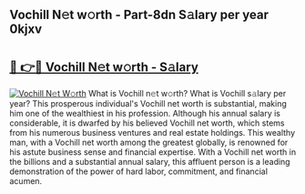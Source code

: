 ## Vochill N𝚎t w𝚘rth - Part-8dn S𝚊lary per year 0kjxv

# <h2><a href="http://gc1jyg.nevu.top/?p=Vochill">🔗 👉🔴 Vochill N𝚎t w𝚘rth - S𝚊lary</a></h2>

[![Vochill N𝚎t W𝚘rth](https://i.imgur.com/Oavwk0R.jpeg)](http://gc1jyg.nevu.top/?p=Vochill)
What is Vochill n𝚎t w𝚘rth? What is Vochill s𝚊lary per year?
This prosperous individual's Vochill net worth is substantial, making him one of the wealthiest in his profession. Although his annual salary is considerable, it is dwarfed by his believed Vochill net worth, which stems from his numerous business ventures and real estate holdings. This wealthy man, with a Vochill net worth among the greatest globally, is renowned for his astute business sense and financial expertise. With a Vochill net worth in the billions and a substantial annual salary, this affluent person is a leading demonstration of the power of hard labor, commitment, and financial acumen.
